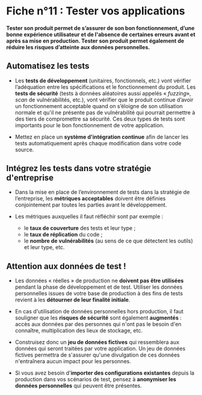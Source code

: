 # Fiche n°11 : Tester vos applications

#### Tester son produit permet de s’assurer de son bon fonctionnement, d’une bonne expérience utilisateur et de l'absence de certaines erreurs avant et après sa mise en production. Tester son produit permet également de réduire les risques d’atteinte aux données personnelles.

## Automatisez les tests

* Les **tests de développement** (unitaires, fonctionnels, etc.) vont vérifier l’adéquation entre les spécifications et le fonctionnement du produit. Les **tests de sécurité** (tests à données aléatoires aussi appelés « _fuzzing_», _scan_ de vulnérabilités, etc.), vont vérifier que le produit continue d’avoir un fonctionnement acceptable quand on s’éloigne de son utilisation normale et qu'il ne présente pas de vulnérabilité qui pourrait permettre à des tiers de compromettre sa sécurité. Ces deux types de tests sont importants pour le bon fonctionnement de votre application.

* Mettez en place un **système d'intégration continue** afin de lancer les tests automatiquement après chaque modification dans votre code source.

## Intégrez les tests dans votre stratégie d'entreprise

* Dans la mise en place de l’environnement de tests dans la stratégie de l’entreprise, les **métriques acceptables** doivent être définies conjointement par toutes les parties avant le développement.

* Les métriques auxquelles il faut réfléchir sont par exemple :

    * le **taux de couverture** des tests et leur type ;
    * le **taux de réplication** du code ;
    * le **nombre de vulnérabilités** (au sens de ce que détectent les outils) et leur type, etc.

## Attention aux données de test !

* Les données « réelles » de production ne **doivent pas être utilisées** pendant la phase de développement et de test. Utiliser les données personnelles issues de votre base de production à des fins de tests revient à les **détourner de leur finalité initiale**.

* En cas d'utilisation de données personnelles hors production, il faut souligner que les **risques de sécurité** sont également **augmentés** : accès aux données par des personnes qui n'ont pas le besoin d'en connaître, multiplication des lieux de stockage, etc.

* Construisez donc un **jeu de données fictives** qui ressemblera aux données qui seront traitées par votre application. Un jeu de données fictives permettra de s'assurer qu'une divulgation de ces données n'entraînera aucun impact pour les personnes.

* Si vous avez besoin d'**importer des configurations existantes** depuis la production dans vos scénarios de test, pensez à **anonymiser les données personnelles** qui peuvent être présentes.
